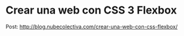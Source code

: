 # Crear una web con CSS 3 Flexbox 
Post: http://blog.nubecolectiva.com/crear-una-web-con-css-flexbox/ 
